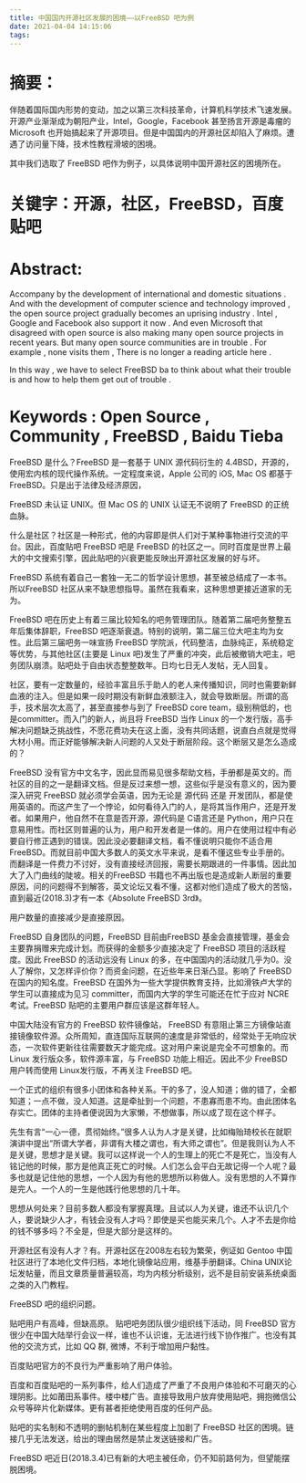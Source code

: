 ```yaml
---
title: 中国国内开源社区发展的困境——以FreeBSD 吧为例
date: 2021-04-04 14:15:06
tags:
---
```


#  摘要：
伴随着国际国内形势的变动，加之以第三次科技革命，计算机科学技术飞速发展。开源产业渐渐成为朝阳产业，Intel，Google，Facebook 甚至扬言开源是毒瘤的 Microsoft 也开始搞起来了开源项目。但是中国国内的开源社区却陷入了麻烦。遭遇了访问量下降，技术性教程滑坡的困境。

其中我们选取了 FreeBSD 吧作为例子，以具体说明中国开源社区的困境所在。

#  关键字：开源，社区，FreeBSD，百度贴吧

#   Abstract:
Accompany by the development of international and domestic situations . And with the development of computer science and technology improved , the open source project gradually becomes an uprising industry . Intel ,  Google and Facebook also support it now . And even Microsoft that disagreed with open source is also making many open source projects in recent years. But many open source communities are in trouble . For example , none visits  them , There is no longer a reading article here .

In this way , we have to select FreeBSD ba to think about what their trouble is and how to help them get out of trouble .

#   Keywords : Open Source , Community , FreeBSD , Baidu Tieba 

FreeBSD 是什么？FreeBSD 是一套基于 UNIX 源代码衍生的 4.4BSD，开源的，使用宏内核的现代操作系统。一定程度来说，Apple 公司的 iOS, Mac OS 都基于 FreeBSD。只是出于法律及经济原因，

FreeBSD 未认证 UNIX。但 Mac OS 的 UNIX 认证无不说明了 FreeBSD 的正统血脉。

什么是社区？社区是一种形式，他的内容即是供人们对于某种事物进行交流的平台。因此，百度贴吧 FreeBSD 吧是 FreeBSD 的社区之一。同时百度是世界上最大的中文搜索引擎，因此贴吧的兴衰更能反映出开源社区发展的好与坏。

FreeBSD 系统有着自己一套独一无二的哲学设计思想，甚至被总结成了一本书。所以FreeBSD 社区从来不缺思想指导。虽然在我看来，这种思想更接近道家的无为。

FreeBSD 吧在历史上有着三届比较知名的吧务管理团队。随着第二届吧务整整五年后集体辞职，FreeBSD 吧逐渐衰退。特别的说明，第二届三位大吧主均为女性。此后第三届吧务一味宣扬 FreeBSD 学院派，代码整洁，血脉纯正，系统稳定等优势，与其他社区(主要是 Linux 吧)发生了严重的冲突，此后被撤销大吧主，吧务团队崩溃。贴吧处于自由状态整整数年。日均七日无人发帖，无人回复。

社区，要有一定数量的，经验丰富且乐于助人的老人来传播知识，同时也需要新鲜血液的注入。但是如果一段时期没有新鲜血液额注入，就会导致断层。所谓的高手，技术层次太高了，甚至直接参与到了 FreeBSD core team，级别稍低的，也是committer。而入门的新人，尚且将 FreeBSD 当作 Linux 的一个发行版，高手解决问题缺乏挑战性，不愿花费功夫在这上面，没有共同话题，说直白点就是觉得大材小用。而正好能够解决新人问题的人又处于断层阶段。这个断层又是怎么造成的？

FreeBSD 没有官方中文名字，因此显而易见很多帮助文档，手册都是英文的。而社区的目的之一是翻译文档。但是反过来想一想，这些似乎是没有意义的，因为要深入研究 FreeBSD 就必须学会英语，因为无论是 源代码 还是 开发团队，都是使用英语的。而这产生了一个悖论，如何看待入门的人，是将其当作用户，还是开发者。如果用户，他自然不在意是否开源，源代码是 C语言还是 Python，用户只在意易用性。而社区则普遍的认为，用户和开发者是一体的。用户在使用过程中有必要自行修正遇到的错误。因此没必要翻译文档，看不懂说明只能你不适合用 FreeBSD。而就目前中国大多数人的英文水平来说，是看不懂这些专业手册的。而翻译是一件费力不讨好，没有直接经济回报，需要长期跟进的一件事情。因此加大了入门曲线的陡坡。相关的FreeBSD 书籍也不再出版也是造成新人断层的重要原因，问的问题得不到解答，英文论坛又看不懂，这都对他们造成了极大的苦恼，直到最近(2018.3)才有一本《Absolute FreeBSD 3rd》。

用户数量的直接减少是直接原因。

FreeBSD 自身团队的问题，FreeBSD 目前由FreeBSD 基金会直接管理，基金会主要靠捐赠来完成计划。而获得的金额多少直接决定了 FreeBSD 项目的活跃程度。因此 FreeBSD 的活动远没有 Linux 的多，在中国国内的活动就几乎为0。没人了解你，又怎样评价你？而资金问题，在近些年来日渐凸显。影响了 FreeBSD 在国内的知名度。FreeBSD 在国外为一些大学提供教育支持，比如滑铁卢大学的学生可以直接成为见习 committer，而国内大学的学生可能还在忙于应对 NCRE 考试。FreeBSD 贴吧的主要用户群应该是这群年轻人。

中国大陆没有官方的 FreeBSD 软件镜像站， FreeBSD 有意阻止第三方镜像站直接镜像软件源。众所周知，直连国际互联网的速度是非常低的，经常处于无响应状态，一次软件更新往往需要数天才能完成。这对用户来说是完全不可想象的。而 Linux 发行版众多，软件源丰富，与 FreeBSD 功能上相近。因此不少 FreeBSD 用户转而使用 Linux发行版，不再关注 FreeBSD 吧。

一个正式的组织有很多小团体和各种关系。干的多了，没人知道；做的错了，全都知道；一点不做，没人知道。这是牵扯到一个问题，不患寡而患不均。由此团体名存实亡。团体的主持者便说因为大家懒，不想做事，所以成了现在这个样子。

先生有言“一心一德，贯彻始终。”很多人认为人才是关键，比如梅贻琦校长在就职演讲中提出“所谓大学者，非谓有大楼之谓也，有大师之谓也”。但是我则认为人不是关键，思想才是关键。我可以这样说一个人的生理上的死亡不是死亡，当没有人铭记他的时候，那方是他真正死亡的时候。人们怎么会平白无故记得一个人呢？最多也就是记住他的思想，一个人因为有他的思想所以称做人。没有思想的人不算作是完人。一个人的一生是他践行他思想的几十年。

思想从何处来？目前多数人都没有掌握真理。且试以人为关键，谁还不认识几个人，要说缺少人才，有钱会没有人才吗？即使是买也能买来几个。人才不去是你给的钱不够多吗？不全是，但是大部分是这样的。

开源社区有没有人才？有。开源社区在2008左右较为繁荣，例证如 Gentoo 中国社区进行了本地化文件归档，本地化镜像站应用，维基手册翻译。China UNIX论坛发帖量，而且文章质量普遍较高，均为内核分析级别，远不是目前安装系统桌面之类的入门教程。

FreeBSD 吧的组织问题。

贴吧用户有高峰，但缺高原。 贴吧吧务团队很少组织线下活动，同 FreeBSD 官方很少在中国大陆举行会议一样，谁也不认识谁，无法进行线下协作推广。也没有其他的交流方式，比如 QQ 群, 微博，不利于增加用户黏性。

百度贴吧官方的不良行为严重影响了用户体验。

百度和百度贴吧的一系列事件，给人们造成了严重了不良用户体验和不可磨灭的心理阴影。比如莆田系事件。楼中楼广告。直接导致用户放弃使用贴吧，拥抱微信公众号等碎片化新媒体。更有甚者拒绝使用百度的任何产品。

贴吧的实名制和不透明的删帖机制在某些程度上加剧了 FreeBSD 社区的困境。链接几乎无法发送，给出的理由居然是禁止发送链接和广告。

FreeBSD 吧近日(2018.3.4)已有新的大吧主被任命，仍不知前路何为，但望能摆脱困境。
 
